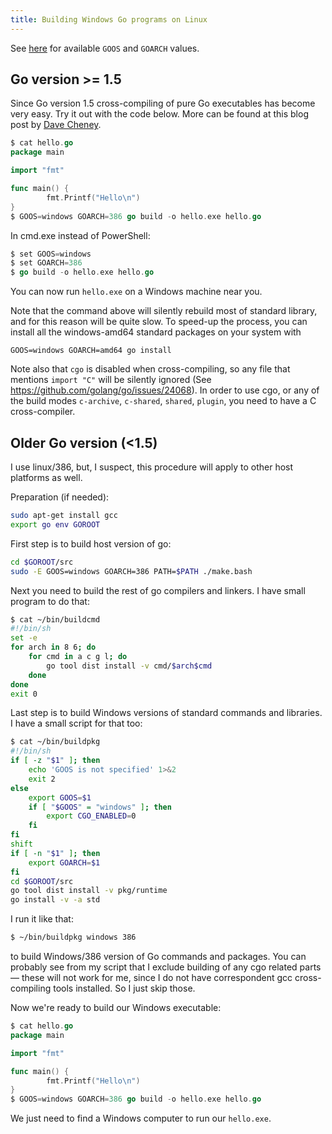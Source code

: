 ```yaml
---
title: Building Windows Go programs on Linux
---
```


See [here](https://go.dev/doc/install/source#environment) for available `GOOS` and `GOARCH` values.

## Go version >= 1.5

Since Go version 1.5 cross-compiling of pure Go executables has become very easy. Try it out with the code below. More can be found at this blog post by [Dave Cheney][1].

[1]: http://dave.cheney.net/2015/08/22/cross-compilation-with-go-1-5

```go
$ cat hello.go
package main

import "fmt"

func main() {
        fmt.Printf("Hello\n")
}
$ GOOS=windows GOARCH=386 go build -o hello.exe hello.go
```

In cmd.exe instead of PowerShell:

```go
$ set GOOS=windows
$ set GOARCH=386
$ go build -o hello.exe hello.go
```

You can now run `hello.exe` on a Windows machine near you. 

Note that the command above will silently rebuild most of standard library, and for this reason will be quite slow. To speed-up the process, you can install all the windows-amd64 standard packages on your system with

```
GOOS=windows GOARCH=amd64 go install
```

Note also that `cgo` is disabled when cross-compiling, so any file that mentions `import "C"` will be silently ignored (See https://github.com/golang/go/issues/24068).  In order to use cgo, or any of the build modes `c-archive`, `c-shared`, `shared`, `plugin`, you need to have a C cross-compiler.


## Older Go version (<1.5)

I use linux/386, but, I suspect, this procedure will apply to other host platforms as well.

Preparation (if needed):
```sh
sudo apt-get install gcc
export go env GOROOT
```

First step is to build host version of go:

```sh
cd $GOROOT/src
sudo -E GOOS=windows GOARCH=386 PATH=$PATH ./make.bash
```

Next you need to build the rest of go compilers and linkers. I have small program to do that:

```sh
$ cat ~/bin/buildcmd
#!/bin/sh
set -e
for arch in 8 6; do
	for cmd in a c g l; do
		go tool dist install -v cmd/$arch$cmd
	done
done
exit 0
```

Last step is to build Windows versions of standard commands and libraries. I have a small script for that too:

```sh
$ cat ~/bin/buildpkg
#!/bin/sh
if [ -z "$1" ]; then
	echo 'GOOS is not specified' 1>&2
	exit 2
else
	export GOOS=$1
	if [ "$GOOS" = "windows" ]; then
		export CGO_ENABLED=0
	fi
fi
shift
if [ -n "$1" ]; then
	export GOARCH=$1
fi
cd $GOROOT/src
go tool dist install -v pkg/runtime
go install -v -a std
```

I run it like that:

```sh
$ ~/bin/buildpkg windows 386
```

to build Windows/386 version of Go commands and packages. You can probably see from my script that I exclude building of any cgo related parts &mdash; these will not work for me, since I do not have correspondent gcc cross-compiling tools installed. So I just skip those.

Now we're ready to build our Windows executable:

```go
$ cat hello.go
package main

import "fmt"

func main() {
        fmt.Printf("Hello\n")
}
$ GOOS=windows GOARCH=386 go build -o hello.exe hello.go
```

We just need to find a Windows computer to run our `hello.exe`.

